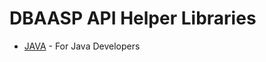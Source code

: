 
# DBAASP API Helper Libraries

* [JAVA](https://github.com/dbaasp/dbaasp_api_helper_libraries/blob/master/README-JAVA.md) - For Java Developers

